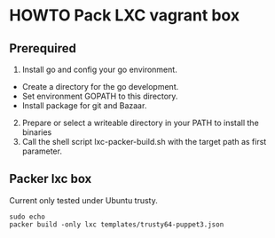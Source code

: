 # HOWTO Pack LXC vagrant box

## Prerequired

1. Install go and config your go environment.
  * Create a directory for the go development.
  * Set environment GOPATH to this directory.
  * Install package for git and Bazaar.
2. Prepare or select a writeable directory in your PATH to install the binaries
3. Call the shell script lxc-packer-build.sh with the target path as first parameter.

## Packer lxc box

Current only tested under Ubuntu trusty.
```
sudo echo
packer build -only lxc templates/trusty64-puppet3.json
```
